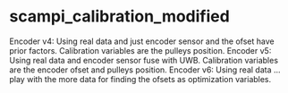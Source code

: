 # scampi_calibration_modified

Encoder v4: Using real data and just encoder sensor and the ofset have prior factors. Calibration variables are the pulleys position.
Encoder v5: Using real data and encoder sensor fuse with UWB. Calibration variables are the encoder ofset and pulleys position.
Encoder v6: Using real data ... play with the more data for finding the ofsets as optimization variables. 
